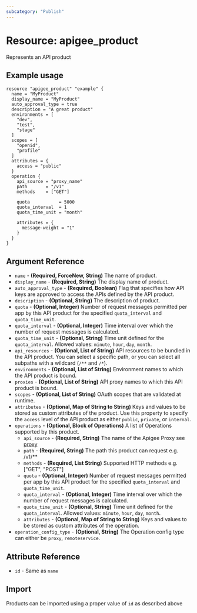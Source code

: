 ```yaml
---
subcategory: "Publish"
---
```

# Resource: apigee_product
Represents an API product
## Example usage
```hcl
resource "apigee_product" "example" {
  name = "MyProduct"
  display_name = "MyProduct"
  auto_approval_type = true
  description = "A great product"
  environments = [
    "dev",
    "test",
    "stage"
  ]
  scopes = [
    "openid",
    "profile"
  ]
  attributes = {
    access = "public"
  }
  operation {
    api_source = "proxy_name"
    path       = "/v1"
    methods    = ["GET"]

    quota           = 5000
    quota_interval  = 1
    quota_time_unit = "month"

    attributes = {
      message-weight = "1"
    }
  }
}
```
## Argument Reference
* `name` - **(Required, ForceNew, String)** The name of product.
* `display_name` - **(Required, String)** The display name of product.
* `auto_approval_type` - **(Required, Boolean)** Flag that specifies how API keys are approved to access the APIs defined by the API product.
* `description` - **(Optional, String)** The description of product.
* `quota` - **(Optional, Integer)** Number of request messages permitted per app by this API product for the specified `quota_interval` and `quota_time_unit`.
* `quota_interval` - **(Optional, Integer)** Time interval over which the number of request messages is calculated.
* `quota_time_unit` - **(Optional, String)** Time unit defined for the `quota_interval`.  Allowed values: `minute`, `hour`, `day`, `month`. 
* `api_resources` - **(Optional, List of String)** API resources to be bundled in the API product. You can select a specific path, or you can select all subpaths with a wildcard (`/**` and `/*`). 
* `environments` - **(Optional, List of String)** Environment names to which the API product is bound.
* `proxies` - **(Optional, List of String)** API proxy names to which this API product is bound.
* `scopes` - **(Optional, List of String)** OAuth scopes that are validated at runtime.
* `attributes` - **(Optional, Map of String to String)** Keys and values to be stored as custom attributes of the product. Use this property to specify the `access` level of the API product as either `public`, `private`, or `internal`.
* `operations` - **(Optional, Block of Operations)** A list of Operations supported by this product.
  * `api_source` - **(Required, String)** The name of the Apigee Proxy see [proxy](proxy.md)
  * `path` - **(Required, String)** The path this product can request e.g. /v1/**
  * `methods` - **(Required, List String)** Supported HTTP methods e.g. ["GET", "POST"]
  * `quota` - **(Optional, Integer)** Number of request messages permitted per app by this API product for the specified `quota_interval` and `quota_time_unit`.
  * `quota_interval` - **(Optional, Integer)** Time interval over which the number of request messages is calculated.
  * `quota_time_unit` - **(Optional, String)** Time unit defined for the `quota_interval`.  Allowed values: `minute`, `hour`, `day`, `month`.
  * `attributes` - **(Optional, Map of String to String)** Keys and values to be stored as custom attributes of the operation.
* `operation_config_type` - **(Optional, String)** The Operation config type can either be `proxy`, `remoteservice`.

## Attribute Reference
* `id` - Same as `name`

## Import
Products can be imported using a proper value of `id` as described above
